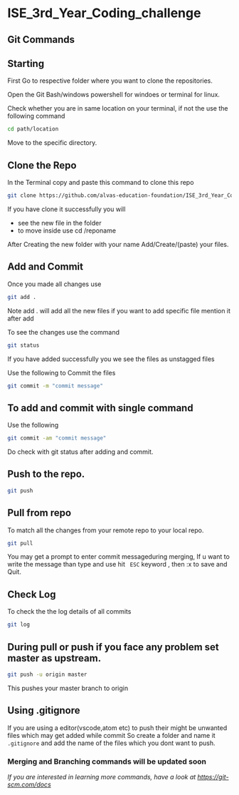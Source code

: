# ISE_3rd_Year_Coding_challenge

## Git Commands

## Starting
First Go to respective folder where you want to clone the repositories.

Open the Git Bash/windows powershell for windoes or terminal for linux. 

Check whether you are in same location on your terminal, if not the use the following command

```bash
cd path/location

```
Move to the specific directory.

## Clone the Repo

In the Terminal copy and paste this command to clone this repo

```bash
git clone https://github.com/alvas-education-foundation/ISE_3rd_Year_Coding_challenge.git
```

If you have clone it successfully you will
 - see the new file in the folder
 - to move inside use cd /reponame

After Creating the new folder with your name Add/Create/(paste) your files.

## Add and Commit
Once you made all changes use
```bash
git add .
```
Note add . will add all the new files if you want to add specific file mention it after add

To see the changes use the command
```bash
git status
```
If you have added successfully you we see the files as unstagged files

Use the following to Commit the files

```bash
git commit -m "commit message"
```

## To add and commit with single command
Use the following 

```bash
git commit -am "commit message"
```

Do check with git status after adding and commit.

## Push to the repo.

```bash
git push
```
## Pull from repo
To match all the changes from your remote repo to your local repo.

```bash
git pull
```
You may get a prompt to enter commit messageduring merging, If u want to write the message than type and use hit ``` ESC``` keyword , then :x to save and Quit.


## Check Log
To check the the log details of all commits 

```bash
git log
```

## During pull or push if you face any problem set master as upstream.

```bash
git push -u origin master
```
This  pushes your master branch to origin


## Using .gitignore
If you are using a editor(vscode,atom etc) to push their might be unwanted files which may get added while commit
So create a folder and name it ```.gitignore``` and add the name of the files which you dont want to push.



### Merging and Branching commands will be updated soon

<em> If you are interested in learning more commands, have a look at https://git-scm.com/docs </em>
